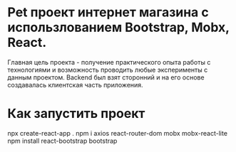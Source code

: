 # Pet проект интернет магазина с использлованием Bootstrap, Mobx, React. 
  Главная цель проекта - получение практического опыта работы с технологиями и возможность проводить любые эксперименты с данным проектом.
  Backend был взят сторонний и на его основе создавалась клиентская часть приложения.

# Как запустить проект
  npx create-react-app .
  npm i axios react-router-dom mobx mobx-react-lite
  npm install react-bootstrap bootstrap
